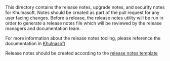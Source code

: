 This directory contains the release notes, upgrade notes, and security notes for Khulnasoft. Notes should be created as part of the pull request for any user facing changes. Before a release, the release notes utility will be run in order to generate a release notes file which will be reviewed by the release managers and documentation team.

For more information about the release notes tooling, please reference the
documentation in [Khulnasoft](https://github.com/khulnasoft/khulnasoft/tree/master/releasenotes)

Release notes should be created according to the [release notes template](https://github.com/khulnasoft/khulnasoft/blob/master/releasenotes/template.yaml)
